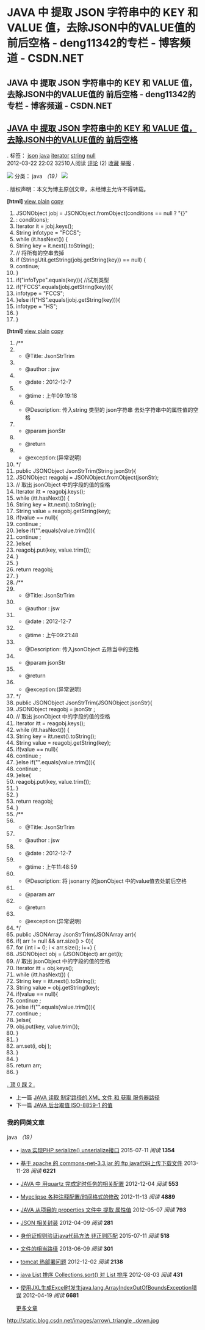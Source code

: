 # JAVA 中 提取 JSON 字符串中的 KEY 和 VALUE 值，去除JSON中的VALUE值的 前后空格 - deng11342的专栏 - 博客频道 - CSDN.NET

## JAVA 中 提取 JSON 字符串中的 KEY 和 VALUE 值，去除JSON中的VALUE值的 前后空格 - deng11342的专栏 - 博客频道 - CSDN.NET

## [JAVA 中 提取 JSON 字符串中的 KEY 和 VALUE 值，去除JSON中的VALUE值的 前后空格](http://blog.csdn.net/deng11342/article/details/7385131)

. 标签： [json](http://www.csdn.net/tag/json) [java](http://www.csdn.net/tag/java) [iterator](http://www.csdn.net/tag/iterator) [string](http://www.csdn.net/tag/string) [null](http://www.csdn.net/tag/null)  
2012-03-22 22:02 32510人阅读 [评论](http://blog.csdn.net/deng11342/article/details/7385131#comments) \(2\) [收藏](java-zhong-ti-qu-json-zi-fu-chuan-zhong-de-key-he-value-zhi-qu-chu-json-zhong-de-value-zhi-de-qian-h.md) [举报](http://blog.csdn.net/deng11342/article/details/7385131#report) .

![](https://github.com/yangbao93/docs/tree/d23f2b2cbc4eb06e62d38114d6a7f5410080c7b5/技术知识/Java/JAVA%20中%20提取%20JSON%20字符串中的%20KEY%20和%20VALUE%20值，去除JSON中的VALUE值的%20前后空格%20-%20deng11342的专栏%20-%20博客频道%20-%20CSDN.NET/category_icon.jpg) 分类： java _（19）_ ![](https://github.com/yangbao93/docs/tree/d23f2b2cbc4eb06e62d38114d6a7f5410080c7b5/技术知识/Java/JAVA%20中%20提取%20JSON%20字符串中的%20KEY%20和%20VALUE%20值，去除JSON中的VALUE值的%20前后空格%20-%20deng11342的专栏%20-%20博客频道%20-%20CSDN.NET/arrow_triangle%20_down.jpg)

. 版权声明：本文为博主原创文章，未经博主允许不得转载。

**\[html\]** [view plain](http://blog.csdn.net/deng11342/article/details/7385131#) [copy](http://blog.csdn.net/deng11342/article/details/7385131#)

1. JSONObject jobj = JSONObject.fromObject\(conditions == null ? "{}"
2. : conditions\);
3. Iterator it = jobj.keys\(\);
4. String infotype = "FCCS";
5. while \(it.hasNext\(\)\) {
6. String key = it.next\(\).toString\(\);
7. // 将所有的空串去掉
8. if \(StringUtil.getString\(jobj.getString\(key\)\) == null\) {
9. continue;
10. }
11. if\("infoType".equals\(key\)\){ //试剂类型
12. if\("FCCS".equals\(jobj.getString\(key\)\)\){
13. infotype = "FCCS";
14. }else if\("HS".equals\(jobj.getString\(key\)\)\){
15. infotype = "HS";
16. }
17. }

**\[html\]** [view plain](http://blog.csdn.net/deng11342/article/details/7385131#) [copy](http://blog.csdn.net/deng11342/article/details/7385131#)

1. /\*\*
2. * @Title: JsonStrTrim
3. * @author : jsw
4. * @date : 2012-12-7
5. * @time : 上午09:19:18
6. * @Description: 传入string 类型的 json字符串 去处字符串中的属性值的空格
7. * @param jsonStr
8. * @return
9. * @exception:\(异常说明\)
10. \*/
11. public JSONObject JsonStrTrim\(String jsonStr\){
12. JSONObject reagobj = JSONObject.fromObject\(jsonStr\);
13. // 取出 jsonObject 中的字段的值的空格
14. Iterator itt = reagobj.keys\(\);
15. while \(itt.hasNext\(\)\) {
16. String key = itt.next\(\).toString\(\);
17. String value = reagobj.getString\(key\);
18. if\(value == null\){
19. continue ;
20. }else if\("".equals\(value.trim\(\)\)\){
21. continue ;
22. }else{
23. reagobj.put\(key, value.trim\(\)\);
24. }
25. }
26. return reagobj;
27. }
28. /\*\*
29. * @Title: JsonStrTrim
30. * @author : jsw
31. * @date : 2012-12-7
32. * @time : 上午09:21:48
33. * @Description: 传入jsonObject 去除当中的空格
34. * @param jsonStr
35. * @return
36. * @exception:\(异常说明\)
37. \*/
38. public JSONObject JsonStrTrim\(JSONObject jsonStr\){
39. JSONObject reagobj = jsonStr ;
40. // 取出 jsonObject 中的字段的值的空格
41. Iterator itt = reagobj.keys\(\);
42. while \(itt.hasNext\(\)\) {
43. String key = itt.next\(\).toString\(\);
44. String value = reagobj.getString\(key\);
45. if\(value == null\){
46. continue ;
47. }else if\("".equals\(value.trim\(\)\)\){
48. continue ;
49. }else{
50. reagobj.put\(key, value.trim\(\)\);
51. }
52. }
53. return reagobj;
54. }
55. /\*\*
56. * @Title: JsonStrTrim
57. * @author : jsw
58. * @date : 2012-12-7
59. * @time : 上午11:48:59
60. * @Description: 将 jsonarry 的jsonObject 中的value值去处前后空格
61. * @param arr
62. * @return
63. * @exception:\(异常说明\)
64. \*/
65. public JSONArray JsonStrTrim\(JSONArray arr\){
66. if\( arr != null && arr.size\(\) &gt; 0\){
67. for \(int i = 0; i &lt; arr.size\(\); i++\) {
68. JSONObject obj = \(JSONObject\) arr.get\(i\);
69. // 取出 jsonObject 中的字段的值的空格
70. Iterator itt = obj.keys\(\);
71. while \(itt.hasNext\(\)\) {
72. String key = itt.next\(\).toString\(\);
73. String value = obj.getString\(key\);
74. if\(value == null\){
75. continue ;
76. }else if\("".equals\(value.trim\(\)\)\){
77. continue ;
78. }else{
79. obj.put\(key, value.trim\(\)\);
80. }
81. }
82. arr.set\(i, obj \);
83. }
84. }
85. return arr;
86. }

[. 顶 0 踩 2 .](http://blog.csdn.net/deng11342/article/details/7385131#)

* 上一篇 [JAVA 读取 制定路径的 XML 文件 和 获取 服务器路径](http://blog.csdn.net/deng11342/article/details/7381073)
* 下一篇 [JAVA 后台取值 ISO-8859-1 的值](http://blog.csdn.net/deng11342/article/details/7412770)

### 我的同类文章

java _（19）_

* _•_ [java 实现PHP serialize\(\) unserialize接口](http://blog.csdn.net/deng11342/article/details/46840365) 2015-07-11 _阅读_ **1354**
* _•_ [基于 apache 的 commons-net-3.3.jar 的 ftp java代码上传下载文件](http://blog.csdn.net/deng11342/article/details/17009041) 2013-11-28 _阅读_ **6221**
* _•_ [JAVA 中 用quartz 完成定时任务的相关配置](http://blog.csdn.net/deng11342/article/details/8257122) 2012-12-04 _阅读_ **553**
* _•_ [Myeclipse 各种注释配置/时间格式的修改](http://blog.csdn.net/deng11342/article/details/8177437) 2012-11-13 _阅读_ **4889**
* _•_ [JAVA 从项目的 properties 文件中 提取 属性值](http://blog.csdn.net/deng11342/article/details/7543583) 2012-05-07 _阅读_ **793**
* _•_ [JSON 相关封装](http://blog.csdn.net/deng11342/article/details/7439688) 2012-04-09 _阅读_ **281**
* _•_ [身份证规则验证java代码方法 非正则匹配](http://blog.csdn.net/deng11342/article/details/46840339) 2015-07-11 _阅读_ **518**
* _•_ [文件的相当路径](http://blog.csdn.net/deng11342/article/details/9066193) 2013-06-09 _阅读_ **301**
* _•_ [tomcat 热部署问题](http://blog.csdn.net/deng11342/article/details/8249115) 2012-12-02 _阅读_ **2138**
* _•_ [java List 排序 Collections.sort\(\) 对 List 排序](http://blog.csdn.net/deng11342/article/details/7825973) 2012-08-03 _阅读_ **431**
* _•_ [使用JXL生成Excel时发生java.lang.ArrayIndexOutOfBoundsException错误](http://blog.csdn.net/deng11342/article/details/7479136) 2012-04-19 _阅读_ **6681**

  [更多文章](http://blog.csdn.net/deng11342/article/category/904119)

[http://static.blog.csdn.net/images/arrow\_triangle \_down.jpg](http://static.blog.csdn.net/images/arrow_triangle%20_down.jpg)

